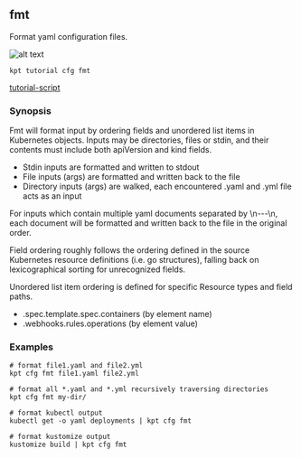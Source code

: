 ## fmt

Format yaml configuration files.

![alt text][tutorial]

    kpt tutorial cfg fmt

[tutorial-script]

### Synopsis

Fmt will format input by ordering fields and unordered list items in Kubernetes
objects.  Inputs may be directories, files or stdin, and their contents must
include both apiVersion and kind fields.

- Stdin inputs are formatted and written to stdout
- File inputs (args) are formatted and written back to the file
- Directory inputs (args) are walked, each encountered .yaml and .yml file
  acts as an input

For inputs which contain multiple yaml documents separated by \n---\n,
each document will be formatted and written back to the file in the original
order.

Field ordering roughly follows the ordering defined in the source Kubernetes
resource definitions (i.e. go structures), falling back on lexicographical
sorting for unrecognized fields.

Unordered list item ordering is defined for specific Resource types and
field paths.

- .spec.template.spec.containers (by element name)
- .webhooks.rules.operations (by element value)

### Examples

	# format file1.yaml and file2.yml
	kpt cfg fmt file1.yaml file2.yml

	# format all *.yaml and *.yml recursively traversing directories
	kpt cfg fmt my-dir/

	# format kubectl output
	kubectl get -o yaml deployments | kpt cfg fmt

	# format kustomize output
	kustomize build | kpt cfg fmt

### 

[tutorial]: https://storage.googleapis.com/kpt-dev/docs/cfg-fmt.gif "kpt cfg fmt"
[tutorial-script]: ../../gifs/cfg-fmt.sh

